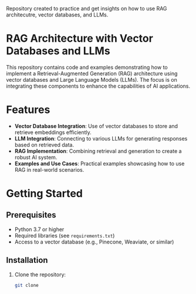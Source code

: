 Repository created to practice and get insights on how to use RAG architecutre, vector databases, and LLMs.

# RAG Architecture with Vector Databases and LLMs

This repository contains code and examples demonstrating how to implement a Retrieval-Augmented Generation (RAG) architecture using vector databases and Large Language Models (LLMs). The focus is on integrating these components to enhance the capabilities of AI applications.

# Features

- **Vector Database Integration**: Use of vector databases to store and retrieve embeddings efficiently.
- **LLM Integration**: Connecting to various LLMs for generating responses based on retrieved data.
- **RAG Implementation**: Combining retrieval and generation to create a robust AI system.
- **Examples and Use Cases**: Practical examples showcasing how to use RAG in real-world scenarios.
# Getting Started
## Prerequisites
- Python 3.7 or higher
- Required libraries (see `requirements.txt`)
- Access to a vector database (e.g., Pinecone, Weaviate, or similar)
## Installation
1. Clone the repository:
   ```bash
   git clone